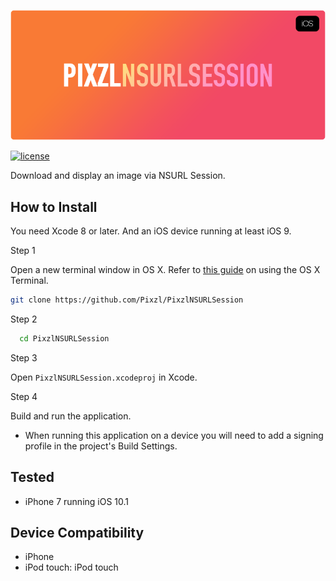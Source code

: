 ![PixzlNSURLSession](pixzlnsurlsession-logo.png)

[![license](https://img.shields.io/github/license/mashape/apistatus.svg?maxAge=2592000)](LICENSE)

Download and display an image via NSURL Session.

## How to Install

You need Xcode 8 or later. And an iOS device running at least iOS 9.

Step 1

Open a new terminal window in OS X. Refer to [this guide](http://blog.teamtreehouse.com/introduction-to-the-mac-os-x-command-line) on using the OS X Terminal.

```bash
git clone https://github.com/Pixzl/PixzlNSURLSession
```

Step 2

```bash
  cd PixzlNSURLSession
```

Step 3

Open `PixzlNSURLSession.xcodeproj` in Xcode.


Step 4

Build and run the application.

- When running this application on a device you will need to add a signing profile in the project's Build Settings.


## Tested

- iPhone 7 running iOS 10.1

## Device Compatibility

- iPhone
- iPod touch: iPod touch
